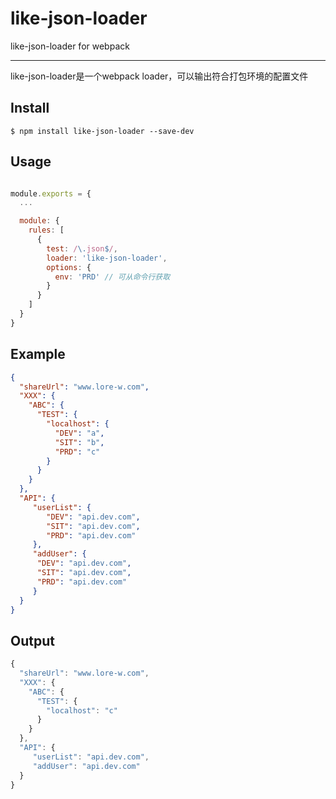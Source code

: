 # like-json-loader
like-json-loader for webpack

---

like-json-loader是一个webpack loader，可以输出符合打包环境的配置文件

## Install

`$ npm install like-json-loader --save-dev`

## Usage

```js

module.exports = {
  ...

  module: {
    rules: [
      {
        test: /\.json$/,
        loader: 'like-json-loader',
        options: {
          env: 'PRD' // 可从命令行获取
        }
      }
    ]
  }
}
```

## Example
```json
{
  "shareUrl": "www.lore-w.com",
  "XXX": {
    "ABC": {
      "TEST": {
        "localhost": {
          "DEV": "a",
          "SIT": "b",
          "PRD": "c"
        }
      }
    }
  },
  "API": {
     "userList": {
        "DEV": "api.dev.com",
        "SIT": "api.dev.com",
        "PRD": "api.dev.com"
     },
     "addUser": {
      "DEV": "api.dev.com",
      "SIT": "api.dev.com",
      "PRD": "api.dev.com"
     }    
  }
}
```

## Output

```js
{
  "shareUrl": "www.lore-w.com",
  "XXX": {
    "ABC": {
      "TEST": {
        "localhost": "c"
      }
    }
  },
  "API": {
     "userList": "api.dev.com",
     "addUser": "api.dev.com"   
  }
}
```
